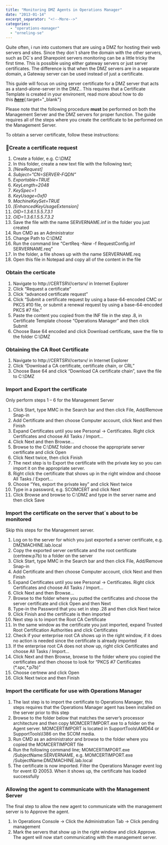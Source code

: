 ```yaml
---
title: "Monitoring DMZ Agents in Operations Manager"
date: "2013-01-14"
excerpt_separator: "<!--More-->"
categories: 
  - "operations-manager"
  - "orneling-se"
---
```


Quite often, i run into customers that are using a DMZ for hosting their web servers and sites. Since they don´t share the domain with the other servers, such as DC´s and Sharepoint servers monitoring can be a little tricky the first time. This is possible using either gateway servers or just server certificates. The difference is that when the DMZ servers are in a separate domain, a Gateway server can be used instead of just a certificate.
<!--More-->
This guide will focus on using server certificate for a DMZ server that acts as a stand-alone-server in the DMZ.. This requires that a Certificate Template is created in your environent, read more about how to do this [**_here_**](http://blog.orneling.se/2013/01/create-a-certificate-template-for-monitoring-non-domain-members/){:target="_blank"}

Please note that the following procedure **must** be performed on both the Management Server and the DMZ servers for proper function. The guide requires all of the steps where you create the certificate to be performed on the Management Server.

To obtain a server certificate, follow these instructions:

### Create a certificate request

1. Create a folder, e.g. C:\\DMZ
2. In this folder, create a new text file with the following text;
3. _\[NewRequest\]_
4. _Subject=”CN=SERVER-FQDN”_
5. _Exportable=TRUE_
6. _KeyLength=2048_
7. _KeySpec=1_
8. _KeyUsage=0xf0_
9. _MachineKeySet=TRUE_
10. _\[EnhancedKeyUsageExtension\]_
11. _OID=1.3.6.1.5.5.7.3.1_
12. _OID=1.3.6.1.5.5.7.3.2_
13. Save the file with the name SERVERNAME.inf in the folder you just created
14. Run CMD as an Administrator
15. Change Path to C:\\DMZ
16. Run the command line “CertReq -New -f RequestConfig.inf SERVERNAME.req”
17. In the folder, a file shows up with the name SERVERNAME.req
18. Open this file in Notepad and copy all of the content in the file

### Obtain the certicate

1. Navigate to http://CERTSRV/certsrv/ in Internet Explorer
2. Click “Request a certificate”
3. Click “advanced certificate request”
4. Click “Submit a certificate request by using a base-64-encoded CMC or PKCS #10 file, or submit a renewal request by using a base-64-encoded PKCS #7 file.”
5. Paste the content you copied from the INF file in the step .8, in Certificate Template choose “Operations Manager” and then click Submit
6. Choose Base 64 encoded and click Download certificate, save the file to the folder C:\\DMZ

### Obtaining the CA Root Certificate

1. Navigate to http://CERTSRV/certsrv/ in Internet Explorer
2. Click “Download a CA certificate, certificate chain, or CRL”
3. Choose Base 64 and click “Download CA certificate chain”, save the file to C:\\DMZ

### Import and Export the certificate

Only perform steps 1 – 6 for the Management Server

1. Click Start, type MMC in the Search bar and then click File, Add/Remove Snap-in
2. Add Certificate and then choose Computer account, click Next and then Finish
3. Expand Certificates until you see Personal -> Certificates. Right click Certificates and choose All Tasks / Import…
4. Click Next and then Browse…
5. Browse to the C:\\DMZ folder and choose the appropriate server certificate and click Open
6. Click Next twice, then click Finish
7. The next step is to Export the certificate with the private key so you can import it on the appropriate server.
8. Right click the certificate that shows up in the right window and choose All Tasks / Export…
9. Choose “Yes, export the private key” and click Next twice
10. Type in a password, e.g. SCOMCERT and click Next
11. Click Browse and browse to C:\\DMZ and type in the server name and then click Save

### Import the certificate on the server that´s about to be monitored

Skip this steps for the Management server.

1. Log on to the server for which you just exported a server certificate, e.g. DMZMACHINE.lab.local
2. Copy the exported server certificate and the root certificate (certnew.p7b) to a folder on the server
3. Click Start, type MMC in the Search bar and then click File, Add/Remove Snap-in
4. Add Certificate and then choose Computer account, click Next and then Finish
5. Expand Certificates until you see Personal -> Certificates. Right click Certificates and choose All Tasks / Import…
6. Click Next and then Browse…
7. Browse to the folder where you putted the certificates and choose the server certificate and click Open and then Next
8. Type-in the Password that you set in step .28 and then click Next twice
9. Click Finish and the certificate is then imported
10. Next step is to import the Root CA Certificate
11. In the same window as the certificate you just imported, expand Trusted Root Certification Authorities and click Certificates
12. Check if your enterprise root CA shows up in the right window, if it does no action is needed since the certificate is already imported
13. If the enterprise root CA does not show up, right click Certificates and choose All Tasks / Import…
14. Click Next and then Browse, browse to the folder where you copied the certificates and then choose to look for “PKCS #7 Certificates (\*.spc,\*.p7b)”
15. Choose certnew and click Open
16. Click Next twice and then Finish

### Import the certificate for use with Operations Manager

1. The last step is to import the certificate to Operations Manager, this steps requires that the Operations Manager agent has been installed on the server prior to this step
2. Browse to the folder below that matches the server’s processor architecture and then copy MOMCERTIMPORT.exe to a folder on the Agent server. MOMCERTIMPORT is located in SupportTools\\AMD64 or SupportTools\\I386 on the SCOM media.
3. Run CMD as an administrator and browse to the folder where you copied the MOMCERTIMPORT file
4. Run the following command line; MOMCERTIMPORT.exe /SubjectName:SERVERNAME, e.g. MOMCERTIMPORT.exe /SubjectName:DMZMACHINE.lab.local
5. The certificate is now imported. Filter the Operations Manager event log for event ID 20053. When it shows up, the certificate has loaded successfully

### Allowing the agent to communicate with the Management Server

The final step to allow the new agent to communicate with the management server is to Approve the agent.

1. In Operations Console -> Click the Administration Tab -> Click pending management
2. Mark the servers that show up in the right window and click Approve. The agent will now start communicating with the management server.
